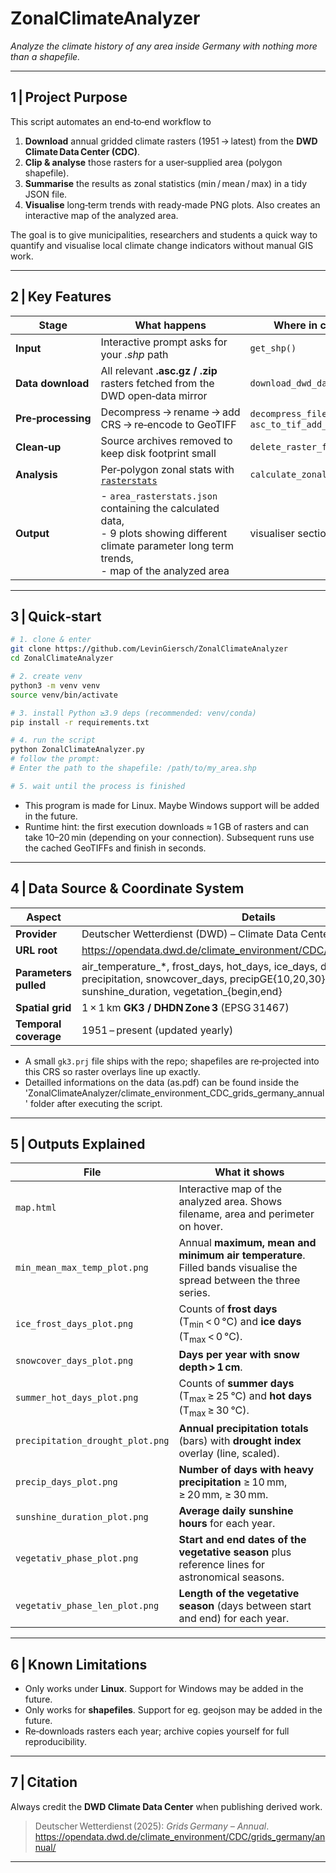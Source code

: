 # ZonalClimateAnalyzer
*Analyze the climate history of any area inside Germany with nothing more than a shapefile.*

---

## 1 | Project Purpose
This script automates an end‑to‑end workflow to  

1. **Download** annual gridded climate rasters (1951 → latest) from the **DWD Climate Data Center (CDC)**.  
2. **Clip & analyse** those rasters for a user‑supplied area (polygon shapefile).  
3. **Summarise** the results as zonal statistics (min / mean / max) in a tidy JSON file.  
4. **Visualise** long‑term trends with ready‑made PNG plots. Also creates an interactive map of the analyzed area.

The goal is to give municipalities, researchers and students a quick way to quantify and visualise local climate change indicators without manual GIS work.

---

## 2 | Key Features
| Stage | What happens | Where in code |
|-------|--------------|---------------|
| **Input** | Interactive prompt asks for your *.shp* path | `get_shp()` |
| **Data download** | All relevant **.asc.gz / .zip** rasters fetched from the DWD open‑data mirror | `download_dwd_data()` |
| **Pre‑processing** | Decompress → rename → add CRS → re‑encode to GeoTIFF | `decompress_file()`, `asc_to_tif_add_crs()` |
| **Clean‑up** | Source archives removed to keep disk footprint small | `delete_raster_files()` |
| **Analysis** | Per‑polygon zonal stats with [`rasterstats`](https://pythonhosted.org/rasterstats/) | `calculate_zonal_stats()` |
| **Output** | - `area_rasterstats.json` containing the calculated data, <br> - 9 plots showing different climate parameter long term trends, <br> - map of the analyzed area| visualiser section |


---

## 3 | Quick‑start
```bash
# 1. clone & enter
git clone https://github.com/LevinGiersch/ZonalClimateAnalyzer
cd ZonalClimateAnalyzer

# 2. create venv
python3 -m venv venv
source venv/bin/activate

# 3. install Python ≥3.9 deps (recommended: venv/conda)
pip install -r requirements.txt

# 4. run the script
python ZonalClimateAnalyzer.py
# follow the prompt:
# Enter the path to the shapefile: /path/to/my_area.shp

# 5. wait until the process is finished
```
- This program is made for Linux. Maybe Windows support will be added in the future.
- Runtime hint: the first execution downloads ≈ 1 GB of rasters and can take 10–20 min (depending on your connection). Subsequent runs use the cached GeoTIFFs and finish in seconds.

---

## 4 | Data Source & Coordinate System
| Aspect | Details |
|--------|---------|
| **Provider** | Deutscher Wetterdienst (DWD) – Climate Data Center |
| **URL root** | <https://opendata.dwd.de/climate_environment/CDC/grids_germany/annual/> |
| **Parameters pulled** | air_temperature\_\*, frost_days, hot_days, ice_days, drought_index, precipitation, snowcover_days, precipGE{10,20,30}mm\_days, sunshine_duration, vegetation\_{begin,end} |
| **Spatial grid** | 1 × 1 km **GK3 / DHDN Zone 3** (EPSG 31467) |
| **Temporal coverage** | 1951 – present (updated yearly) |

- A small `gk3.prj` file ships with the repo; shapefiles are re‑projected into this CRS so raster overlays line up exactly.
- Detailled informations on the data (as.pdf) can be found inside the 'ZonalClimateAnalyzer/climate_environment_CDC_grids_germany_annual' folder after executing the script.

---

## 5 | Outputs Explained

| File | What it shows |
|------|---------------|
| `map.html` | Interactive map of the analyzed area. Shows filename, area and perimeter on hover. |
| `min_mean_max_temp_plot.png` | Annual **maximum, mean and minimum air temperature**. Filled bands visualise the spread between the three series. |
| `ice_frost_days_plot.png` | Counts of **frost days** (T<sub>min</sub> < 0 °C) and **ice days** (T<sub>max</sub> < 0 °C). |
| `snowcover_days_plot.png` | **Days per year with snow depth > 1 cm**. |
| `summer_hot_days_plot.png` | Counts of **summer days** (T<sub>max</sub> ≥ 25 °C) and **hot days** (T<sub>max</sub> ≥ 30 °C). |
| `precipitation_drought_plot.png` | **Annual precipitation totals** (bars) with **drought index** overlay (line, scaled). |
| `precip_days_plot.png` | **Number of days with heavy precipitation** ≥ 10 mm, ≥ 20 mm, ≥ 30 mm. |
| `sunshine_duration_plot.png` | **Average daily sunshine hours** for each year. |
| `vegetativ_phase_plot.png` | **Start and end dates of the vegetative season** plus reference lines for astronomical seasons. |
| `vegetativ_phase_len_plot.png` | **Length of the vegetative season** (days between start and end) for each year. |

---

## 6 | Known Limitations
- Only works under **Linux**. Support for Windows may be added in the future.
- Only works for **shapefiles**. Support for eg. geojson may be added in the future.
- Re‑downloads rasters each year; archive copies yourself for full reproducibility.  

---

## 7 | Citation
Always credit the **DWD Climate Data Center** when publishing derived work.

> Deutscher Wetterdienst (2025): *Grids Germany – Annual*.  
https://opendata.dwd.de/climate_environment/CDC/grids_germany/annual/

---
